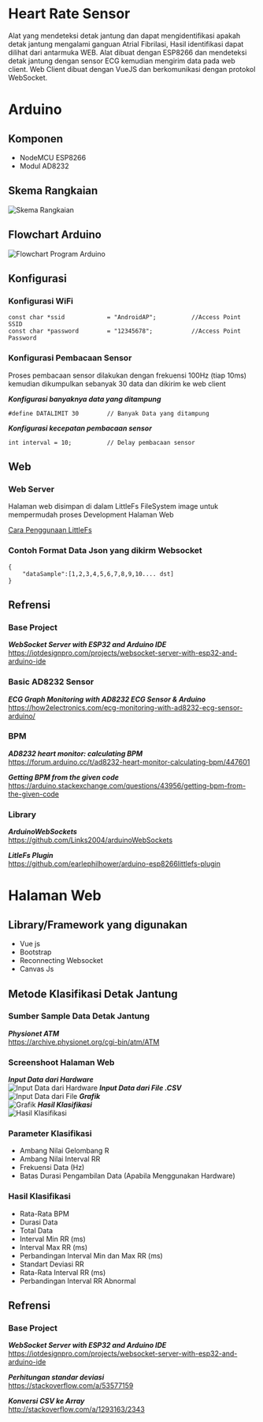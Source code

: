 # Heart Rate Sensor
Alat yang mendeteksi detak jantung dan dapat mengidentifikasi apakah detak jantung mengalami ganguan Atrial Fibrilasi, Hasil identifikasi dapat dilihat dari antarmuka WEB. Alat dibuat dengan ESP8266 dan mendeteksi detak jantung dengan sensor ECG kemudian mengirim data pada web client.
Web Client dibuat dengan VueJS dan berkomunikasi dengan protokol WebSocket.

# Arduino
## Komponen
 - NodeMCU ESP8266
 - Modul AD8232


## Skema Rangkaian
![Skema Rangkaian](assets/skema-rangkaian.jpg)

## Flowchart Arduino
![Flowchart Program Arduino](assets/flowchart-arduino.png)


## Konfigurasi

### Konfigurasi WiFi
```
const char *ssid            = "AndroidAP";          //Access Point SSID
const char *password        = "12345678";           //Access Point Password
```


### Konfigurasi Pembacaan Sensor

Proses pembacaan sensor dilakukan dengan frekuensi 100Hz (tiap 10ms) kemudian dikumpulkan sebanyak 30 data dan dikirim ke web client

***Konfigurasi banyaknya data yang ditampung***
```
#define DATALIMIT 30        // Banyak Data yang ditampung
```
***Konfigurasi kecepatan pembacaan sensor***
```
int interval = 10;          // Delay pembacaan sensor
```

## Web

### Web Server
Halaman web disimpan di dalam LittleFs FileSystem image untuk mempermudah proses Development Halaman Web

[Cara Penggunaan LittleFs](https://github.com/earlephilhower/arduino-esp8266littlefs-plugin)

### Contoh Format Data Json yang dikirm Websocket
```
{ 
    "dataSample":[1,2,3,4,5,6,7,8,9,10.... dst]
}
```

## Refrensi
### Base Project

***WebSocket Server with ESP32 and Arduino IDE***\
https://iotdesignpro.com/projects/websocket-server-with-esp32-and-arduino-ide


### Basic AD8232 Sensor
***ECG Graph Monitoring with AD8232 ECG Sensor & Arduino***\
https://how2electronics.com/ecg-monitoring-with-ad8232-ecg-sensor-arduino/


### BPM
***AD8232 heart monitor: calculating BPM***\
https://forum.arduino.cc/t/ad8232-heart-monitor-calculating-bpm/447601
    
***Getting BPM from the given code***\
https://arduino.stackexchange.com/questions/43956/getting-bpm-from-the-given-code


### Library
***ArduinoWebSockets***\
https://github.com/Links2004/arduinoWebSockets

***LitleFs Plugin***\
https://github.com/earlephilhower/arduino-esp8266littlefs-plugin

# Halaman Web
## Library/Framework yang digunakan
- Vue js
- Bootstrap
- Reconnecting Websocket
- Canvas Js

## Metode Klasifikasi Detak Jantung


### Sumber Sample Data Detak Jantung
***Physionet ATM***\
https://archive.physionet.org/cgi-bin/atm/ATM

### Screenshoot Halaman Web
***Input Data dari Hardware***\
![Input Data dari Hardware](assets/web-datainput-hardware.png)
***Input Data dari File .CSV***\
![Input Data dari File](assets/web-datainput.png)
***Grafik***\
![Grafik](assets/web-grafik.png)
***Hasil Klasifikasi***\
![Hasil Klasifikasi](assets/web-hasil.png)


### Parameter Klasifikasi
- Ambang Nilai Gelombang R
- Ambang Nilai Interval RR
- Frekuensi Data (Hz)
- Batas Durasi Pengambilan Data (Apabila Menggunakan Hardware)

### Hasil Klasifikasi
- Rata-Rata BPM
- Durasi Data
- Total Data
- Interval Min RR (ms)
- Interval Max RR (ms)
- Perbandingan Interval Min dan Max RR (ms)
- Standart Deviasi RR
- Rata-Rata Interval RR (ms)
- Perbandingan Interval RR Abnormal

## Refrensi
### Base Project
***WebSocket Server with ESP32 and Arduino IDE***\
https://iotdesignpro.com/projects/websocket-server-with-esp32-and-arduino-ide

***Perhitungan standar deviasi***\
https://stackoverflow.com/a/53577159

***Konversi CSV ke Array***\
http://stackoverflow.com/a/1293163/2343

